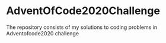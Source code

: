 # AdventOfCode2020Challenge
The repository consists of my solutions to coding problems in Adventofcode2020 challenge 
